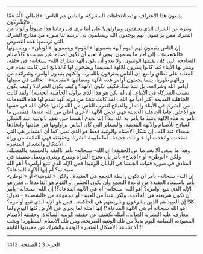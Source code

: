 ------------------------------------------------------------------------

يتبعون هذا الاعتراف بهذه الاتجاهات المشركة. والناس هم الناس! «فَتَعالَى
اللَّهُ عَمَّا يُشْرِكُونَ!» .  
وتنزه عن الشرك الذي يعتقدون ويزاولون! على أننا نرى في زماننا هذا صنوفاً
وألواناً من الشرك ممن يزعمون أنهم يوحدون الله ويسلمون له، ترسم لنا صورة
من مدارج الشرك التي ترسمها هذه النصوص.  
إن الناس يقيمون لهم اليوم آلهة يسمونها «القوم» ويسمونها «الوطن» ،
ويسمونها «الشعب» .. إلى آخر ما يسمون. وهي لا تعدو أن تكون أصناماً غير
مجسدة كالأصنام الساذجة التي كان يقيمها الوثنيون. ولا تعدو أن تكون آلهة
تشارك الله- سبحانه- في خلقه، وينذر لها الأبناء كما كانوا ينذرون للآلهة
القديمة! ويضحون لها كالذبائح التي كانت تقدم في المعابد على نطاق واسع! إن
الناس يعترفون بالله ربا. ولكنهم ينبذون أوامره وشرائعه من ورائهم ظهرياً،
بينما يجعلون أوامر هذه الآلهة ومطالبها «مقدسة» . تخالف في سبيلها أوامر
الله وشرائعه، بل تنبذ نبذاً. فكيف تكون الآلهة؟ وكيف يكون الشرك؟ وكيف يكون
نصيب الشركاء في الأبناء.. إن لم يكن هو هذا الذي تزاوله الجاهلية
الحديثة!! ولقد كانت الجاهلية القديمة أكثر أدباً مع الله.. لقد كانت تتخذ
من دونه آلهة تقدم لها هذه التقدمات من الشرك في الأبناء والثمار والذبائح
لتقرب الناس من الله زلفى! فكان الله في حسها هو الأعلى. فأما الجاهلية
الحديثة فهي تجعل الآلهة الأخرى أعلى من الله عندها. فتقدس ما تأمر به هذه
الآلهة وتنبذ ما يأمر به الله نبذاً! إننا نخدع أنفسنا حين نقف بالوثنية عند
الشكل الساذج للأصنام والآلهة القديمة، والشعائر التي كان الناس يزاولونها
في عبادتها واتخاذها شفعاء عند الله.. إن شكل الأصنام والوثنية فقط هو الذي
تغير. كما أن الشعائر هي التي تعقدت، واتخذت لها عنوانات جديدة.. أما طبيعة
الشرك وحقيقته فهي القائمة من وراء الأشكال والشعائر المتغيرة..  
وهذا ما ينبغي ألا يخدعنا عن الحقيقة! إن الله- سبحانه- يأمر بالعفة
والحشمة والفضيلة. ولكن «الوطن» أو «الإنتاج» يأمر بأن تخرج المرأة وتتبرج
وتغري وتعمل مضيفة في الفنادق في صورة فتيات الجيشا في اليابان الوثنية!
فمن الإله الذي تتبع أوامره؟ أهو الله سبحانه؟ أم إنها الآلهة المدعاة؟  
إن الله- سبحانه- يأمر أن تكون رابطة التجمع هي العقيدة.. ولكن «القومية»
أو «الوطن» يأمر باستبعاد العقيدة من قاعدة التجمع وأن يكون الجنس أو القوم
هو القاعدة! .. فمن هو الإله الذي تتبع أوامره؟ أهو الله- سبحانه- أم هي
الآلهة المدعاة؟! إن الله- سبحانه- يأمر أن تكون شريعته هي الحاكمة. ولكن
عبداً من العبيد- أو مجموعة من «الشعب» - تقول: كلا! إن العبيد هم الذين
يشرعون وشريعتهم هي الحاكمة.. فمن هو الإله الذي تتبع أوامره؟ أهو الله
سبحانه أم هي الآلهة المدعاة؟! إنها أمثلة لما يجري في الأرض كلها اليوم
ولما تتعارف عليه البشرية الضالة.. أمثلة تكشف عن حقيقة الوثنية السائدة،
وحقيقة الأصنام المعبودة، المقامة اليوم بديلاً من تلك الوثنية الصريحة، ومن
تلك الأصنام المنظورة! ويجب ألا تخدعنا الأشكال المتغيرة للوثنية والشرك عن
حقيقتها الثابتة!!!

------------------------------------------------------------------------

الجزء: 3 ¦ الصفحة: 1413
